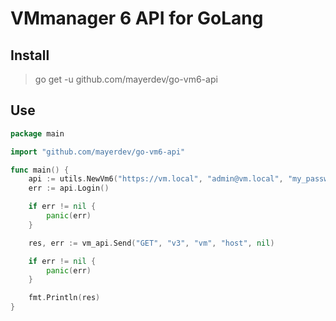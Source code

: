 # VMmanager 6 API for GoLang

## Install

> go get -u github.com/mayerdev/go-vm6-api

## Use

```go
package main

import "github.com/mayerdev/go-vm6-api"

func main() {
    api := utils.NewVm6("https://vm.local", "admin@vm.local", "my_password")
    err := api.Login()

    if err != nil {
        panic(err)
    }

    res, err := vm_api.Send("GET", "v3", "vm", "host", nil)

    if err != nil {
        panic(err)
    }

    fmt.Println(res)
}
```